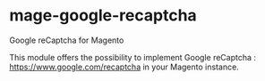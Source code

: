 # mage-google-recaptcha
Google reCaptcha for Magento

This module offers the possibility to implement Google reCaptcha : https://www.google.com/recaptcha in your Magento instance.
